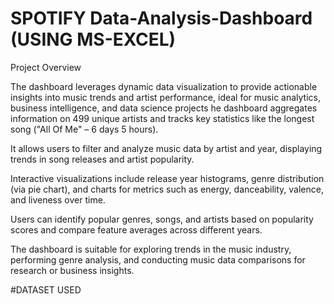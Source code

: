# SPOTIFY Data-Analysis-Dashboard (USING MS-EXCEL)
Project Overview


The dashboard leverages dynamic data visualization to provide actionable insights into music trends and artist performance, ideal for music analytics, business intelligence, and data science projects
he dashboard aggregates information on 499 unique artists and tracks key statistics like the longest song ("All Of Me" – 6 days 5 hours).

It allows users to filter and analyze music data by artist and year, displaying trends in song releases and artist popularity.

Interactive visualizations include release year histograms, genre distribution (via pie chart), and charts for metrics such as energy, danceability, valence, and liveness over time.

Users can identify popular genres, songs, and artists based on popularity scores and compare feature averages across different years.

The dashboard is suitable for exploring trends in the music industry, performing genre analysis, and conducting music data comparisons for research or business insights.

#DATASET USED



